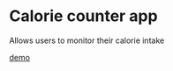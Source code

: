 # Calorie counter app

Allows users to monitor their calorie intake

[demo](https://git.toptal.com/screening/bdurakhmon-Jamoliddinov/-/blob/main/demo.MP4)
